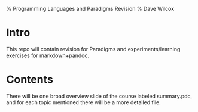 % Programming Languages and Paradigms Revision
% Dave Wilcox

# Intro

This repo will contain revision for Paradigms and experiments/learning 
exercises for markdown+pandoc.

# Contents

There will be one broad overview slide of the course labeled summary.pdc,
and for each topic mentioned there will be a more detailed file.
